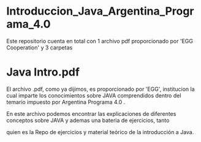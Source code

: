   # Introduccion_Java_Argentina_Programa_4.0 
  Este repositorio cuenta en total con 1 archivo pdf proporcionado por 'EGG Cooperation' y 3 carpetas
  
  # Java Intro.pdf
  El archivo .pdf, como ya dijimos, es proporcionado por 'EGG', institucion la cual imparte los conocimientos sobre JAVA comprendidos dentro del temario impuesto por
  Argentina Programa 4.0 .
  
  En este archivo podemos encontrar las explicaciones de diferentes conceptos sobre JAVA y ademas una bateria de ejercicios, tanto 
  
  
  
  quien es la 
  Repo de ejercicios y material teórico de la introducción a Java.
